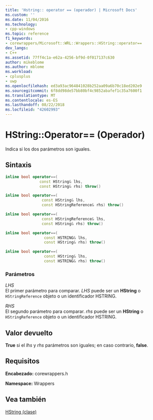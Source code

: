```yaml
---
title: 'Hstring:: operator == (operador) | Microsoft Docs'
ms.custom: ''
ms.date: 11/04/2016
ms.technology:
- cpp-windows
ms.topic: reference
f1_keywords:
- corewrappers/Microsoft::WRL::Wrappers::HString::operator==
dev_langs:
- C++
ms.assetid: 77ff4c1a-e62a-4256-bf9d-0f017137c630
author: mikeblome
ms.author: mblome
ms.workload:
- cplusplus
- uwp
ms.openlocfilehash: ed3a93ac964841028b252aa09a6b70c18ed202e9
ms.sourcegitcommit: 6f8dd98de57bb80bf4c9852abafef1c35a7600f1
ms.translationtype: MT
ms.contentlocale: es-ES
ms.lasthandoff: 08/22/2018
ms.locfileid: "42602993"
---
```

# <a name="hstringoperator-operator"></a>HString::Operator== (Operador)

Indica si los dos parámetros son iguales.

## <a name="syntax"></a>Sintaxis

```cpp
inline bool operator==(
               const HString& lhs,
               const HString& rhs) throw()

inline bool operator==(
                const HString& lhs,
                const HStringReference& rhs) throw()

inline bool operator==(
                const HStringReference& lhs,
                const HString& rhs) throw()

inline bool operator==(
                 const HSTRING& lhs,
                 const HString& rhs) throw()

inline bool operator==(
                 const HString& lhs,
                 const HSTRING& rhs) throw()  
```

### <a name="parameters"></a>Parámetros

*LHS*  
El primer parámetro para comparar. *LHS* puede ser un **HString** o `HStringReference` objeto o un identificador HSTRING.

*RHS*  
El segundo parámetro para comparar. *rhs* puede ser un **HString** o `HStringReference` objeto o un identificador HSTRING.

## <a name="return-value"></a>Valor devuelto

**True** si el *lhs* y *rhs* parámetros son iguales; en caso contrario, **false**.

## <a name="requirements"></a>Requisitos

**Encabezado:** corewrappers.h

**Namespace:** Wrappers

## <a name="see-also"></a>Vea también

[HString (clase)](../windows/hstring-class.md)